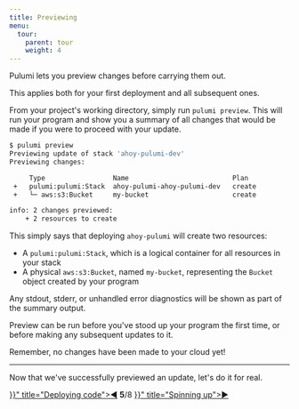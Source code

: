 ```yaml
---
title: Previewing
menu:
  tour:
    parent: tour
    weight: 4
---
```


Pulumi lets you preview changes before carrying them out.

This applies both for your first deployment and all subsequent ones.

From your project's working directory, simply run `pulumi preview`.  This will run your program and show you a summary
of all changes that would be made if you were to proceed with your update.

```bash
$ pulumi preview
Previewing update of stack 'ahoy-pulumi-dev'
Previewing changes:

     Type                 Name                          Plan
 +   pulumi:pulumi:Stack  ahoy-pulumi-ahoy-pulumi-dev   create
 +   └─ aws:s3:Bucket     my-bucket                     create

info: 2 changes previewed:
    + 2 resources to create
```

This simply says that deploying `ahoy-pulumi` will create two resources:

* A `pulumi:pulumi:Stack`, which is a logical container for all resources in your stack
* A physical `aws:s3:Bucket`, named `my-bucket`, representing the `Bucket` object created by your program

Any stdout, stderr, or unhandled error diagnostics will be shown as part of the summary output.

Preview can be run before you've stood up your program the first time, or before making any subsequent updates to it.

Remember, no changes have been made to your cloud yet!

***

Now that we've successfully previewed an update, let's do it for real.

<div class="tour-nav">
    <a class="tour-button enabled" href="{{< relref "basics-deploying.md" >}}" title="Deploying code">◀</a>
    <span class="tour-index"><strong>5</strong>/8</span>
    <a class="tour-button enabled" href="{{< relref "basics-up.md" >}}" title="Spinning up">▶</a>
</div>
